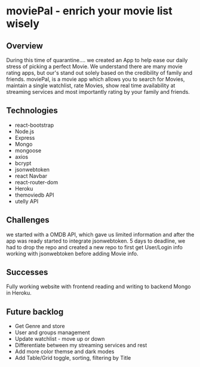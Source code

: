 # moviePal - enrich your movie list wisely

## Overview

During this time of quarantine.... we created an App to help ease our daily stress of picking a perfect Movie. We understand there are many movie rating apps, but our's stand out solely based on the credibility of family and friends. moviePal, is a movie app which allows you to search for Movies, maintain a single watchlist, rate Movies, show real time availability at streaming services and most importantly rating by your family and friends.


## Technologies

* react-bootstrap
* Node.js
* Express
* Mongo
* mongoose
* axios
* bcrypt
* jsonwebtoken
* react Navbar
* react-router-dom
* Heroku
* themoviedb API
* utelly API


## Challenges

we started with a OMDB API, which gave us limited information and after the app was ready started to integrate jsonwebtoken. 
5 days to deadline, we had to drop the repo and created a new repo to first get User/Login info working with jsonwebtoken before adding Movie info. 


## Successes

Fully working website with frontend reading and writing to backend Mongo in Heroku.


## Future backlog

* Get Genre and store
* User and groups management
* Update watchlist - move up or down
* Differentiate between my streaming services and rest
* Add more color themse and dark modes
* Add Table/Grid toggle, sorting, filtering by Title
